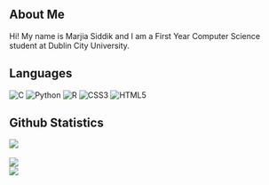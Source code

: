 <h2 align="left">About Me</h2>

<p>Hi! My name is Marjia Siddik and I am a First Year Computer Science student at Dublin City University.</p>


## Languages
![C](https://img.shields.io/badge/c-%2300599C.svg?style=for-the-badge&logo=c&logoColor=white) ![Python](https://img.shields.io/badge/python-3670A0?style=for-the-badge&logo=python&logoColor=ffdd54) ![R](https://img.shields.io/badge/r-%23276DC3.svg?style=for-the-badge&logo=r&logoColor=white) ![CSS3](https://img.shields.io/badge/css3-%231572B6.svg?style=for-the-badge&logo=css3&logoColor=white) ![HTML5](https://img.shields.io/badge/html5-%23E34F26.svg?style=for-the-badge&logo=html5&logoColor=white)

## Github Statistics
![](https://github-readme-stats.vercel.app/api?username=marjiasdk&theme=radical&hide_border=false&include_all_commits=true&count_private=true)<br/><br>
![](https://github-readme-streak-stats.herokuapp.com/?user=marjiasdk&theme=radical&hide_border=false)<br/>
![](https://starchart.cc/{marjiasdk}/{CA117}.svg)<br/>
